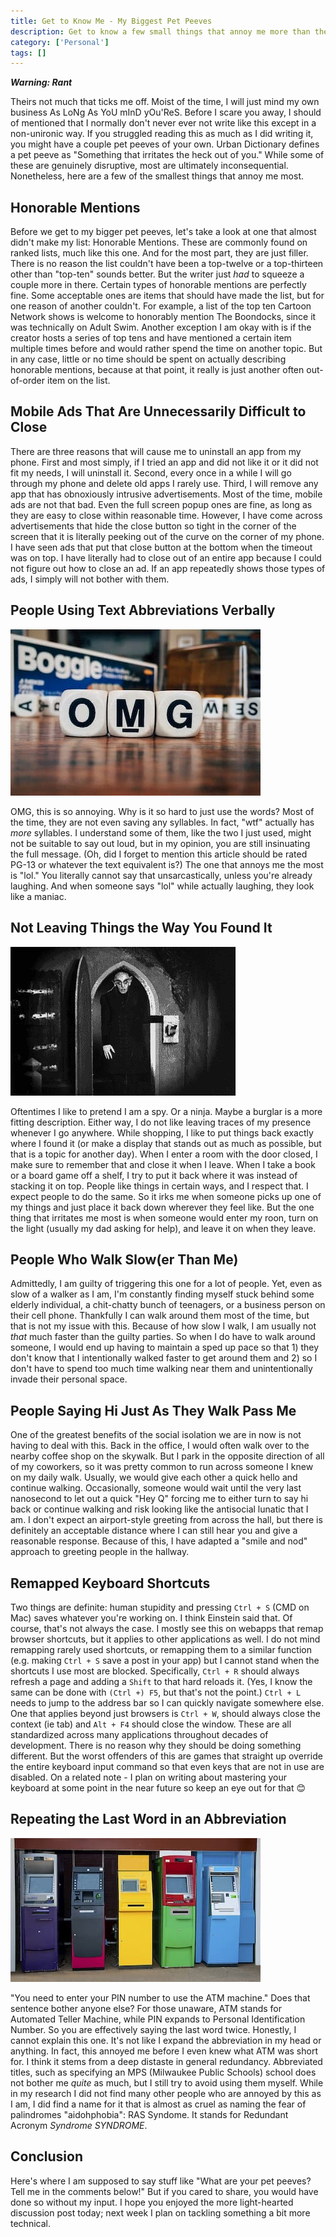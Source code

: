 ```yaml
---
title: Get to Know Me - My Biggest Pet Peeves
description: Get to know a few small things that annoy me more than they should.
category: ['Personal']
tags: []
---
```


**_Warning: Rant_**

Theirs not much that ticks me off. Moist of the time, I will just mind my own business As LoNg As YoU mInD yOu'ReS. Before I scare you away, I should of mentioned that I normally don't never ever not write like this except in a non-unironic way. If you struggled reading this as much as I did writing it, you might have a couple pet peeves of your own. Urban Dictionary defines a pet peeve as "Something that irritates the heck out of you." While some of these are genuinely disruptive, most are ultimately inconsequential. Nonetheless, here are a few of the smallest things that annoy me most.

## Honorable Mentions

Before we get to my bigger pet peeves, let's take a look at one that almost didn't make my list: Honorable Mentions. These are commonly found on ranked lists, much like this one. And for the most part, they are just filler. There is no reason the list couldn't have been a top-twelve or a top-thirteen other than "top-ten" sounds better. But the writer just _had_ to squeeze a couple more in there. Certain types of honorable mentions are perfectly fine. Some acceptable ones are items that should have made the list, but for one reason of another couldn't. For example, a list of the top ten Cartoon Network shows is welcome to honorably mention The Boondocks, since it was technically on Adult Swim. Another exception I am okay with is if the creator hosts a series of top tens and have mentioned a certain item multiple times before and would rather spend the time on another topic. But in any case, little or no time should be spent on actually describing honorable mentions, because at that point, it really is just another often out-of-order item on the list.

## Mobile Ads That Are Unnecessarily Difficult to Close

There are three reasons that will cause me to uninstall an app from my phone. First and most simply, if I tried an app and did not like it or it did not fit my needs, I will uninstall it. Second, every once in a while I will go through my phone and delete old apps I rarely use. Third, I will remove any app that has obnoxiously intrusive advertisements. Most of the time, mobile ads are not that bad. Even the full screen popup ones are fine, as long as they are easy to close within reasonable time. However, I have come across advertisements that hide the close button so tight in the corner of the screen that it is literally peeking out of the curve on the corner of my phone. I have seen ads that put that close button at the bottom when the timeout was on top. I have literally had to close out of an entire app because I could not figure out how to close an ad. If an app repeatedly shows those types of ads, I simply will not bother with them.

## People Using Text Abbreviations Verbally

![OMG in Boggle dice](/resources/images/blog/omg-1934214_640.jpg)

OMG, this is so annoying. Why is it so hard to just use the words? Most of the time, they are not even saving any syllables. In fact, "wtf" actually has _more_ syllables. I understand some of them, like the two I just used, might not be suitable to say out loud, but in my opinion, you are still insinuating the full message. (Oh, did I forget to mention this article should be rated PG-13 or whatever the text equivalent is?) The one that annoys me the most is "lol." You literally cannot say that unsarcastically, unless you're already laughing. And when someone says "lol" while actually laughing, they look like a maniac.

## Not Leaving Things the Way You Found It

![Nosferatu flicking lights](/resources/images/blog/nosferatu-light.gif)

Oftentimes I like to pretend I am a spy. Or a ninja. Maybe a burglar is a more fitting description. Either way, I do not like leaving traces of my presence whenever I go anywhere. While shopping, I like to put things back exactly where I found it (or make a display that stands out as much as possible, but that is a topic for another day). When I enter a room with the door closed, I make sure to remember that and close it when I leave. When I take a book or a board game off a shelf, I try to put it back where it was instead of stacking it on top. People like things in certain ways, and I respect that. I expect people to do the same. So it irks me when someone picks up one of my things and just place it back down wherever they feel like. But the one thing that irritates me most is when someone would enter my roon, turn on the light (usually my dad asking for help), and leave it on when they leave.

## People Who Walk Slow(er Than Me)

Admittedly, I am guilty of triggering this one for a lot of people. Yet, even as slow of a walker as I am, I'm constantly finding myself stuck behind some elderly individual, a chit-chatty bunch of teenagers, or a business person on their cell phone. Thankfully I can walk around them most of the time, but that is not my issue with this. Because of how slow I walk, I am usually not _that_ much faster than the guilty parties. So when I do have to walk around someone, I would end up having to maintain a sped up pace so that 1) they don't know that I intentionally walked faster to get around them and 2) so I don't have to spend too much time walking near them and unintentionally invade their personal space.

## People Saying Hi Just As They Walk Pass Me

One of the greatest benefits of the social isolation we are in now is not having to deal with this. Back in the office, I would often walk over to the nearby coffee shop on the skywalk. But I park in the opposite direction of all of my coworkers, so it was pretty common to run across someone I knew on my daily walk. Usually, we would give each other a quick hello and continue walking. Occasionally, someone would wait until the very last nanosecond to let out a quick "Hey Q" forcing me to either turn to say hi back or continue walking and risk looking like the antisocial lunatic that I am. I don't expect an airport-style greeting from across the hall, but there is definitely an acceptable distance where I can still hear you and give a reasonable response. Because of this, I have adapted a "smile and nod" approach to greeting people in the hallway.

## Remapped Keyboard Shortcuts

Two things are definite: human stupidity and pressing `Ctrl + S` (CMD on Mac) saves whatever you're working on. I think Einstein said that. Of course, that's not always the case. I mostly see this on webapps that remap browser shortcuts, but it applies to other applications as well. I do not mind remapping rarely used shortcuts, or remapping them to a similar function (e.g. making `Ctrl + S` save a post in your app) but I cannot stand when the shortcuts I use most are blocked. Specifically, `Ctrl + R` should always refresh a page and adding a `Shift` to that hard reloads it. (Yes, I know the same can be done with `(Ctrl +) F5`, but that's not the point.) `Ctrl + L` needs to jump to the address bar so I can quickly navigate somewhere else. One that applies beyond just browsers is `Ctrl + W`, should always close the context (ie tab) and `Alt + F4` should close the window. These are all standardized across many applications throughout decades of development. There is no reason why they should be doing something different. But the worst offenders of this are games that straight up override the entire keyboard input command so that even keys that are not in use are disabled. On a related note - I plan on writing about mastering your keyboard at some point in the near future so keep an eye out for that 😊

## Repeating the Last Word in an Abbreviation
![Way too many ATMs](/resources/images/blog/atms.jpg)

"You need to enter your PIN number to use the ATM machine." Does that sentence bother anyone else? For those unaware, ATM stands for Automated Teller Machine, while PIN expands to Personal Identification Number. So you are effectively saying the last word twice. Honestly, I cannot explain this one. It's not like I expand the abbreviation in my head or anything. In fact, this annoyed me before I even knew what ATM was short for. I think it stems from a deep distaste in general redundancy. Abbreviated titles, such as specifying an MPS (Milwaukee Public Schools) school does not bother me _quite_ as much, but I still try to avoid using them myself. While in my research I did not find many other people who are annoyed by this as I am, I did find a name for it that is almost as cruel as naming the fear of palindromes "aidohphobia": RAS Syndome. It stands for Redundant Acronym _Syndrome SYNDROME_.

## Conclusion

Here's where I am supposed to say stuff like "What are your pet peeves? Tell me in the comments below!" But if you cared to share, you would have done so without my input. I hope you enjoyed the more light-hearted discussion post today; next week I plan on tackling something a bit more technical.